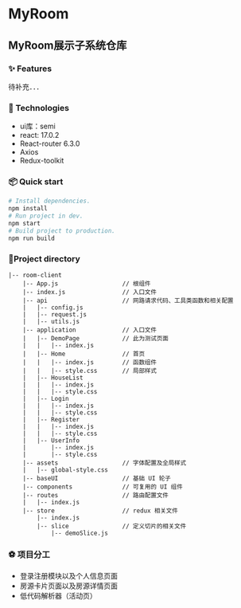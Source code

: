 # MyRoom
## MyRoom展示子系统仓库

### ✨ Features
待补充．．．

### 🚀 Technologies
- ui库：semi
- react: 17.0.2
- React-router 6.3.0
- Axios
- Redux-toolkit

### 📦 Quick start
```sh
# Install dependencies.
npm install
# Run project in dev.
npm start
# Build project to production.
npm run build
```

### 🌲Project directory
```
|-- room-client
    |-- App.js                  // 根组件
    |-- index.js                // 入口文件
    |-- api                     // 网路请求代码、工具类函数和相关配置
    |   |-- config.js
    |   |-- request.js
    |   |-- utils.js
    |-- application             // 入口文件
    |   |-- DemoPage            // 此为测试页面
    |   |   |-- index.js
    |   |-- Home                // 首页
    |   |   |-- index.js        // 函数组件
    |   |   |-- style.css       // 局部样式
    |   |-- HouseList
    |   |   |-- index.js
    |   |   |-- style.css
    |   |-- Login
    |   |   |-- index.js
    |   |   |-- style.css
    |   |-- Register
    |   |   |-- index.js
    |   |   |-- style.css
    |   |-- UserInfo
    |       |-- index.js
    |       |-- style.css
    |-- assets                  // 字体配置及全局样式
    |   |-- global-style.css
    |-- baseUI                  // 基础 UI 轮子
    |-- components              // 可复用的 UI 组件
    |-- routes                  // 路由配置文件
    |   |-- index.js
    |-- store                   // redux 相关文件
        |-- index.js
        |-- slice               // 定义切片的相关文件
            |-- demoSlice.js
```

### ⚽️ 项目分工
- 登录注册模块以及个人信息页面
- 房源卡片页面以及房源详情页面
- 低代码解析器（活动页）
